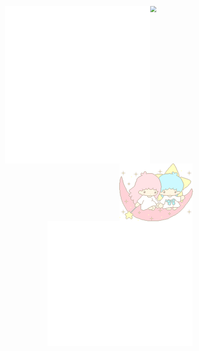 <div>
<img width="390" align="left" src="./metrics/metrics.svg"> 
</div>
<div width="20%" >

<img align="right" widht="250" src="./assets/little-twin-stars.gif">

<div style="display: flex; flex-direction: row;">
<img align="right" width="200" src=https://66.media.tumblr.com/663c5acc2ea7ccbfcfe052dc353a8c99/tumblr_pssauiiOFH1ugdbgro1_250.gif>
</div>

<img align="right" width="390" src="./assets/introduction.svg"> 

